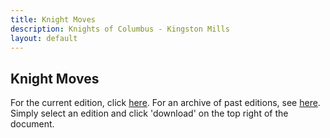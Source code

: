 ```yaml
---
title: Knight Moves
description: Knights of Columbus - Kingston Mills
layout: default
---
```


## Knight Moves

For the current edition, click [here](https://github.com/11886knights/11886knights.github.io/raw/master/docs/knights_moves/2022/10-Oct22.pdf). For an archive of past editions, see [here](https://github.com/11886knights/11886knights.github.io/tree/master/docs/knights_moves). Simply select an edition and click 'download' on the top right of the document.
